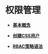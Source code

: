 # 权限管理<a name="css_01_0070"></a>

-   **[基本概念](基本概念.md)**  

-   **[创建CSS用户](创建CSS用户.md)**  

-   **[RBAC策略语法](RBAC策略语法.md)**  


